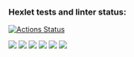 ### Hexlet tests and linter status:
[![Actions Status](https://github.com/vrvrab/java-project-61/actions/workflows/hexlet-check.yml/badge.svg)](https://github.com/vrvrab/java-project-61/actions)

<a href="https://codeclimate.com/github/vrvrab/java-project-61/maintainability"><img src="https://api.codeclimate.com/v1/badges/965102c90391b02a5908/maintainability" /></a>
<a href="https://asciinema.org/a/705642" target="_blank"><img src="https://asciinema.org/a/705642.svg" /></a>
<a href="https://asciinema.org/a/Cs8v7UWPW20JiimwWxRpmGX4S" target="_blank"><img src="https://asciinema.org/a/Cs8v7UWPW20JiimwWxRpmGX4S.svg" /></a>
<a href="https://asciinema.org/a/8tn9bcTjQLkxXAbclaRaUw3yG" target="_blank"><img src="https://asciinema.org/a/8tn9bcTjQLkxXAbclaRaUw3yG.svg" /></a>
<a href="https://asciinema.org/a/tPVIdl2s4jcEmOsAMCaF7ikDJ" target="_blank"><img src="https://asciinema.org/a/tPVIdl2s4jcEmOsAMCaF7ikDJ.svg" /></a>
<a href="https://asciinema.org/a/QOHnyMjO08g7oUcyn0CSpV0ab" target="_blank"><img src="https://asciinema.org/a/QOHnyMjO08g7oUcyn0CSpV0ab.svg" /></a>
